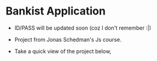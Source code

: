 # Bankist Application

- ID/PASS will be updated soon (coz I don't remember :|)
- Project from Jonas Schedman's Js course.

- Take a quick view of the project below,
